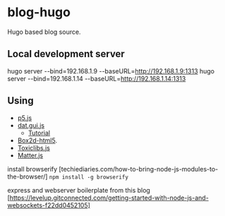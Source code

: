 # blog-hugo
Hugo based blog source.

## Local development server
hugo server --bind=192.168.1.9 --baseURL=http://192.168.1.9:1313
hugo server --bind=192.168.1.14 --baseURL=http://192.168.1.14:1313

## Using 
* [p5.js](https://p5js.org/)
* [dat.gui.js](https://github.com/dataarts/dat.gui)
    * [Tutorial](http://workshop.chromeexperiments.com/examples/gui/#1--Basic-Usage)
* [Box2d-html5](https://github.com/shiffman/The-Nature-of-Code-Examples-p5.js/tree/master/chp05_libraries/box2d-html5/lib).
* [Toxiclibs.js](http://haptic-data.com/toxiclibsjs/)    
* [Matter.js](http://brm.io/matter-js/)



install browserify [techiediaries.com/how-to-bring-node-js-modules-to-the-browser/]
`npm install -g browserify`

express and webserver boilerplate from this blog
[https://levelup.gitconnected.com/getting-started-with-node-js-and-websockets-f22dd0452105]


